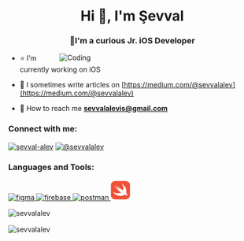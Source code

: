<h1 align="center">Hi 👋, I'm Şevval</h1>
<h3 align="center">🌻I'm a curious Jr. iOS Developer</h3>
<img align="right" alt="Coding" width="400" src="https://res.cloudinary.com/practicaldev/image/fetch/s--2bZIjPGC--/c_limit%2Cf_auto%2Cfl_progressive%2Cq_66%2Cw_880/https://dev-to-uploads.s3.amazonaws.com/i/d4tvukbt5mra37cvwklk.gif">

- ⭐️ I’m currently working on iOS

- 📒 I sometimes write articles on [https://medium.com/@sevvalalev](https://medium.com/@sevvalalev)

- 📩 How to reach me **sevvalalevis@gmail.com**


<h3 align="left">Connect with me:</h3>
<p align="left">
<a href="https://linkedin.com/in/şevval-alev" target="blank"><img align="center" src="https://raw.githubusercontent.com/rahuldkjain/github-profile-readme-generator/master/src/images/icons/Social/linked-in-alt.svg" alt="şevval-alev" height="30" width="40" /></a>
<a href="https://medium.com/@sevvalalev" target="blank"><img align="center" src="https://raw.githubusercontent.com/rahuldkjain/github-profile-readme-generator/master/src/images/icons/Social/medium.svg" alt="@sevvalalev" height="30" width="40" /></a>
</p>

<h3 align="left">Languages and Tools:</h3>
<p align="left"> <a href="https://www.figma.com/" target="_blank" rel="noreferrer"> <img src="https://www.vectorlogo.zone/logos/figma/figma-icon.svg" alt="figma" width="40" height="40"/> </a> <a href="https://firebase.google.com/" target="_blank" rel="noreferrer"> <img src="https://www.vectorlogo.zone/logos/firebase/firebase-icon.svg" alt="firebase" width="40" height="40"/> </a> <a href="https://postman.com" target="_blank" rel="noreferrer"> <img src="https://www.vectorlogo.zone/logos/getpostman/getpostman-icon.svg" alt="postman" width="40" height="40"/> </a> <a href="https://developer.apple.com/swift/" target="_blank" rel="noreferrer"> <img src="https://raw.githubusercontent.com/devicons/devicon/master/icons/swift/swift-original.svg" alt="swift" width="40" height="40"/> </a> </p>

<p><img align="center" src="https://github-readme-stats.vercel.app/api/top-langs?username=sevvalalev&show_icons=true&theme=dark&title_color=da7f36&text_color=f28c3c&locale=en&layout=compact" alt="sevvalalev" /></p>

<p><img align="center" src="https://github-readme-streak-stats.herokuapp.com/?user=sevvalalev&theme=dark" alt="sevvalalev" /></p>
